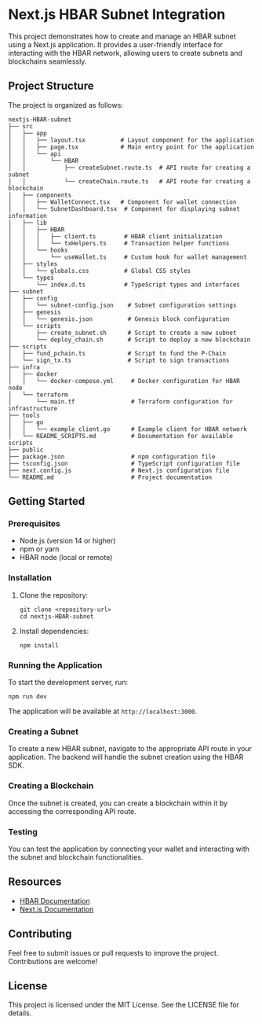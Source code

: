 # Next.js HBAR Subnet Integration

This project demonstrates how to create and manage an HBAR subnet using a Next.js application. It provides a user-friendly interface for interacting with the HBAR network, allowing users to create subnets and blockchains seamlessly.

## Project Structure

The project is organized as follows:

```
nextjs-HBAR-subnet
├── src
│   ├── app
│   │   ├── layout.tsx          # Layout component for the application
│   │   ├── page.tsx            # Main entry point for the application
│   │   └── api
│   │       └── HBAR
│   │           ├── createSubnet.route.ts  # API route for creating a subnet
│   │           └── createChain.route.ts   # API route for creating a blockchain
│   ├── components
│   │   ├── WalletConnect.tsx   # Component for wallet connection
│   │   └── SubnetDashboard.tsx  # Component for displaying subnet information
│   ├── lib
│   │   ├── HBAR
│   │   │   ├── client.ts        # HBAR client initialization
│   │   │   └── txHelpers.ts     # Transaction helper functions
│   │   └── hooks
│   │       └── useWallet.ts     # Custom hook for wallet management
│   ├── styles
│   │   └── globals.css          # Global CSS styles
│   └── types
│       └── index.d.ts           # TypeScript types and interfaces
├── subnet
│   ├── config
│   │   └── subnet-config.json    # Subnet configuration settings
│   ├── genesis
│   │   └── genesis.json          # Genesis block configuration
│   └── scripts
│       ├── create_subnet.sh      # Script to create a new subnet
│       └── deploy_chain.sh       # Script to deploy a new blockchain
├── scripts
│   ├── fund_pchain.ts            # Script to fund the P-Chain
│   └── sign_tx.ts                # Script to sign transactions
├── infra
│   ├── docker
│   │   └── docker-compose.yml     # Docker configuration for HBAR node
│   └── terraform
│       └── main.tf                # Terraform configuration for infrastructure
├── tools
│   ├── go
│   │   └── example_client.go      # Example client for HBAR network
│   └── README_SCRIPTS.md          # Documentation for available scripts
├── public
├── package.json                   # npm configuration file
├── tsconfig.json                  # TypeScript configuration file
├── next.config.js                 # Next.js configuration file
└── README.md                      # Project documentation
```

## Getting Started

### Prerequisites

- Node.js (version 14 or higher)
- npm or yarn
- HBAR node (local or remote)

### Installation

1. Clone the repository:
   ```
   git clone <repository-url>
   cd nextjs-HBAR-subnet
   ```

2. Install dependencies:
   ```
   npm install
   ```

### Running the Application

To start the development server, run:
```
npm run dev
```
The application will be available at `http://localhost:3000`.

### Creating a Subnet

To create a new HBAR subnet, navigate to the appropriate API route in your application. The backend will handle the subnet creation using the HBAR SDK.

### Creating a Blockchain

Once the subnet is created, you can create a blockchain within it by accessing the corresponding API route.

### Testing

You can test the application by connecting your wallet and interacting with the subnet and blockchain functionalities.

## Resources

- [HBAR Documentation](https://docs.HBAR.network/)
- [Next.js Documentation](https://nextjs.org/docs)

## Contributing

Feel free to submit issues or pull requests to improve the project. Contributions are welcome!

## License

This project is licensed under the MIT License. See the LICENSE file for details.